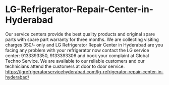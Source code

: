 # LG-Refrigerator-Repair-Center-in-Hyderabad
 Our service centers provide the best quality products and original spare parts with spare part warranty for three months. We are collecting visiting charges 350/- only and LG Refrigerator Repair Center in Hyderabad are you facing any problem with your refrigerator now contact the LG service center: 9133393350, 9133393306 and book your complaint at Global Techno Service. We are available to our reliable customers and our technicians attend the customers at door to door service. https://lgrefrigeratorservicehyderabad.com/lg-refrigerator-repair-center-in-hyderabad/
